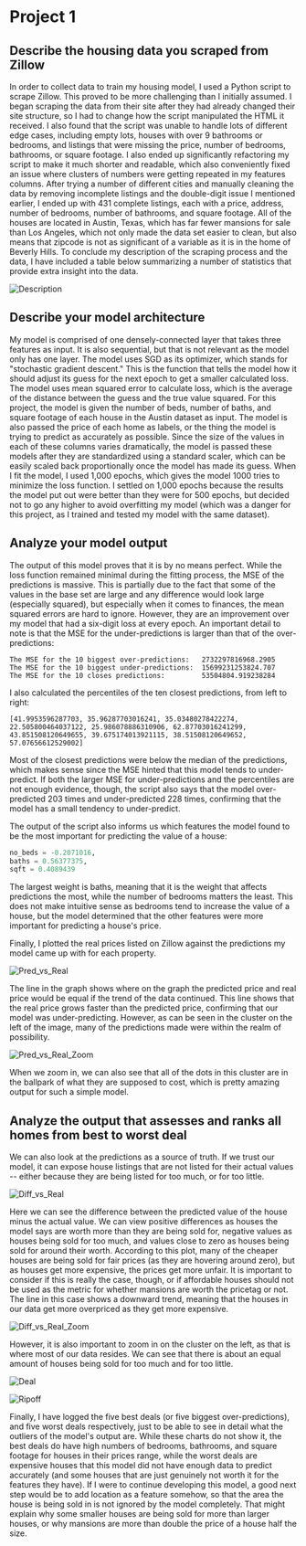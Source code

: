 # Project 1

## Describe the housing data you scraped from Zillow

In order to collect data to train my housing model, I used a Python script to scrape Zillow. This proved to be more challenging than I initially assumed. I began scraping the data from their site after they had already changed their site structure, so I had to change how the script manipulated the HTML it received. I also found that the script was unable to handle lots of different edge cases, including empty lots, houses with over 9 bathrooms or bedrooms, and listings that were missing the price, number of bedrooms, bathrooms, or square footage. I also ended up significantly refactoring my script to make it much shorter and readable, which also conveniently fixed an issue where clusters of numbers were getting repeated in my features columns. After trying a number of different cities and manually cleaning the data by removing incomplete listings and the double-digit issue I mentioned earlier, I ended up with 431 complete listings, each with a price, address, number of bedrooms, number of bathrooms, and square footage. All of the houses are located in Austin, Texas, which has far fewer mansions for sale than Los Angeles, which not only made the data set easier to clean, but also means that zipcode is not as significant of a variable as it is in the home of Beverly Hills. To conclude my description of the scraping process and the data, I have included a table below summarizing a number of statistics that provide extra insight into the data.

![Description](https://github.com/pasolano/appml/blob/main/data/project-1/describe.png?raw=true)

## Describe your model architecture

My model is comprised of one densely-connected layer that takes three features as input. It is also sequential, but that is not relevant as the model only has one layer. The model uses SGD as its optimizer, which stands for "stochastic gradient descent." This is the function that tells the model how it should adjust its guess for the next epoch to get a smaller calculated loss. The model uses mean squared error to calculate loss, which is the average of the distance between the guess and the true value squared. For this project, the model is given the number of beds, number of baths, and square footage of each house in the Austin dataset as input. The model is also passed the price of each home as labels, or the thing the model is trying to predict as accurately as possible. Since the size of the values in each of these columns varies dramatically, the model is passed these models after they are standardized using a standard scaler, which can be easily scaled back proportionally once the model has made its guess. When I fit the model, I used 1,000 epochs, which gives the model 1000 tries to minimize the loss function. I settled on 1,000 epochs because the results the model put out were better than they were for 500 epochs, but decided not to go any higher to avoid overfitting my model (which was a danger for this project, as I trained and tested my model with the same dataset).

## Analyze your model output

The output of this model proves that it is by no means perfect. While the loss function remained minimal during the fitting process, the MSE of the predictions is massive. This is partially due to the fact that some of the values in the base set are large and any difference would look large (especially squared), but especially when it comes to finances, the mean squared errors are hard to ignore. However, they are an improvement over my model that had a six-digit loss at every epoch. An important detail to note is that the MSE for the under-predictions is larger than that of the over-predictions:

```
The MSE for the 10 biggest over-predictions:   2732297816968.2905
The MSE for the 10 biggest under-predictions:  15699231253824.707
The MSE for the 10 closes predictions:         53504804.919238284
```

I also calculated the percentiles of the ten closest predictions, from left to right:

`[41.9953596287703, 35.96287703016241, 35.03480278422274, 22.505800464037122, 25.986078886310906, 62.87703016241299, 43.851508120649655, 39.675174013921115, 38.51508120649652, 57.07656612529002]`

Most of the closest predictions were below the median of the predictions, which makes sense since the MSE hinted that this model tends to under-predict. If both the larger MSE for under-predictions and the percentiles are not enough evidence, though, the script also says that the model over-predicted 203 times and under-predicted 228 times, confirming that the model has a small tendency to under-predict.

The output of the script also informs us which features the model found to be the most important for predicting the value of a house:

```py
no_beds = -0.2071016,
baths = 0.56377375,
sqft = 0.4089439
```

The largest weight is baths, meaning that it is the weight that affects predictions the most, while the number of bedrooms matters the least. This does not make intuitive sense as bedrooms tend to increase the value of a house, but the model determined that the other features were more important for predicting a house's price.

Finally, I plotted the real prices listed on Zillow against the predictions my model came up with for each property.

![Pred_vs_Real](https://github.com/pasolano/appml/blob/main/data/project-1/pred_vs_real.png?raw=true)

The line in the graph shows where on the graph the predicted price and real price would be equal if the trend of the data continued. This line shows that the real price grows faster than the predicted price, confirming that our model was under-predicting. However, as can be seen in the cluster on the left of the image, many of the predictions made were within the realm of possibility.

![Pred_vs_Real_Zoom](https://github.com/pasolano/appml/blob/main/data/project-1/pred_vs_real_zoom.png?raw=true)

When we zoom in, we can also see that all of the dots in this cluster are in the ballpark of what they are supposed to cost, which is pretty amazing output for such a simple model.

## Analyze the output that assesses and ranks all homes from best to worst deal

We can also look at the predictions as a source of truth. If we trust our model, it can expose house listings that are not listed for their actual values -- either because they are being listed for too much, or for too little.

![Diff_vs_Real](https://github.com/pasolano/appml/blob/main/data/project-1/diff_vs_real.png?raw=true)

Here we can see the difference between the predicted value of the house minus the actual value. We can view positive differences as houses the model says are worth more than they are being sold for, negative values as houses being sold for too much, and values close to zero as houses being sold for around their worth. According to this plot, many of the cheaper houses are being sold for fair prices (as they are hovering around zero), but as houses get more expensive, the prices get more unfair. It is important to consider if this is really the case, though, or if affordable houses should not be used as the metric for whether mansions are worth the pricetag or not. The line in this case shows a downward trend, meaning that the houses in our data get more overpriced as they get more expensive.

![Diff_vs_Real_Zoom](https://github.com/pasolano/appml/blob/main/data/project-1/diff_vs_real_zoom.png?raw=true)

However, it is also important to zoom in on the cluster on the left, as that is where most of our data resides. We can see that there is about an equal amount of houses being sold for too much and for too little.

![Deal](https://github.com/pasolano/appml/blob/main/data/project-1/deal.png?raw=true)

![Ripoff](https://github.com/pasolano/appml/blob/main/data/project-1/ripoff.png?raw=true)

Finally, I have logged the five best deals (or five biggest over-predictions), and five worst deals respectively, just to be able to see in detail what the outliers of the model's output are. While these charts do not show it, the best deals do have high numbers of bedrooms, bathrooms, and square footage for houses in their prices range, while the worst deals are expensive houses that this model did not have enough data to predict accurately (and some houses that are just genuinely not worth it for the features they have). If I were to continue developing this model, a good next step would be to add location as a feature somehow, so that the area the house is being sold in is not ignored by the model completely. That might explain why some smaller houses are being sold for more than larger houses, or why mansions are more than double the price of a house half the size.
